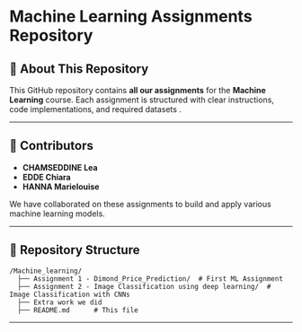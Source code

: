 # Machine Learning Assignments Repository

## 📌 About This Repository

This GitHub repository contains **all our assignments** for the **Machine Learning** course. Each assignment is structured with clear instructions, code implementations, and required datasets .

---

## 👥 Contributors

- **CHAMSEDDINE Lea**
- **EDDE Chiara**
- **HANNA Marielouise**

We have collaborated on these assignments to build and apply various machine learning models.

---

## 📂 Repository Structure

```
/Machine_learning/
  ├── Assignment 1 - Dimond_Price_Prediction/  # First ML Assignment
  ├── Assignment 2 - Image Classification using deep learning/  # Image Classification with CNNs
  ├── Extra work we did
  ├── README.md      # This file

```

---




